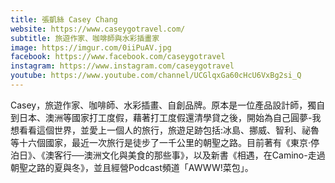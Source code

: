 ```yaml
---
title: 張凱絲 Casey Chang
website: https://www.caseygotravel.com/
subtitle: 旅遊作家、咖啡師與水彩插畫家
image: https://imgur.com/0iiPuAV.jpg
facebook: https://www.facebook.com/caseygotravel
instagram: https://www.instagram.com/caseygotravel
youtube: https://www.youtube.com/channel/UCGlqxGa60cHcU6VxBg2si_Q
---
```


Casey，旅遊作家、咖啡師、水彩插畫、自創品牌。原本是一位產品設計師，獨自到日本、澳洲等國家打工度假，藉著打工度假還清學貸之後，開始為自己圓夢-我想看看這個世界，並愛上一個人的旅行，旅遊足跡包括:冰島、挪威、智利、祕魯等十六個國家，最近一次旅行是徒步了一千公里的朝聖之路。目前著有《東京‧停泊日》、《澳客行──澳洲文化與美食的那些事》，以及新書《相遇，在Camino-走過朝聖之路的夏與冬》，並且經營Podcast頻道「AWWW!菜包」。
